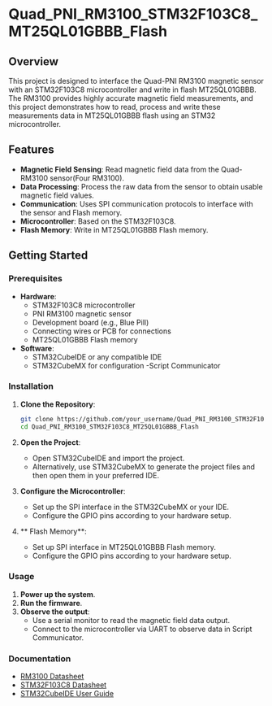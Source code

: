 # Quad_PNI_RM3100_STM32F103C8_MT25QL01GBBB_Flash
## Overview

This project is designed to interface the Quad-PNI RM3100 magnetic sensor with an STM32F103C8 microcontroller and write in flash MT25QL01GBBB. The RM3100 provides highly accurate magnetic field measurements, and this project demonstrates how to read, process and write these measurements data in MT25QL01GBBB flash using an STM32 microcontroller.

## Features

- **Magnetic Field Sensing**: Read magnetic field data from the Quad-RM3100 sensor(Four RM3100).
- **Data Processing**: Process the raw data from the sensor to obtain usable magnetic field values.
- **Communication**: Uses SPI communication protocols to interface with the sensor and Flash memory.
- **Microcontroller**: Based on the STM32F103C8.
- **Flash Memory**: Write in MT25QL01GBBB Flash memory.

## Getting Started

### Prerequisites

- **Hardware**:
  - STM32F103C8 microcontroller
  - PNI RM3100 magnetic sensor
  - Development board (e.g., Blue Pill)
  - Connecting wires or PCB for connections
  - MT25QL01GBBB Flash memory
- **Software**:
  - STM32CubeIDE or any compatible IDE
  - STM32CubeMX for configuration
  -Script Communicator

### Installation

1. **Clone the Repository**:
    ```sh
    git clone https://github.com/your_username/Quad_PNI_RM3100_STM32F103C8_MT25QL01GBBB_Flash.git
    cd Quad_PNI_RM3100_STM32F103C8_MT25QL01GBBB_Flash
    ```

2. **Open the Project**:
    - Open STM32CubeIDE and import the project.
    - Alternatively, use STM32CubeMX to generate the project files and then open them in your preferred IDE.

3. **Configure the Microcontroller**:
    - Set up the SPI interface in the STM32CubeMX or your IDE.
    - Configure the GPIO pins according to your hardware setup.

4. ** Flash Memory**:
    - Set up SPI interface in MT25QL01GBBB Flash memory.
    - Configure the GPIO pins according to your hardware setup.

### Usage

1. **Power up the system**.
2. **Run the firmware**.
3. **Observe the output**:
    - Use a serial monitor to read the magnetic field data output.
    - Connect to the microcontroller via UART to observe data in Script Communicator.

### Documentation

- [RM3100 Datasheet](https://www.pnicorp.com/download/12261/)
- [STM32F103C8 Datasheet](https://www.st.com/resource/en/datasheet/stm32f103c8.pdf)
- [STM32CubeIDE User Guide](https://www.st.com/resource/en/user_manual/dm00373530.pdf)
